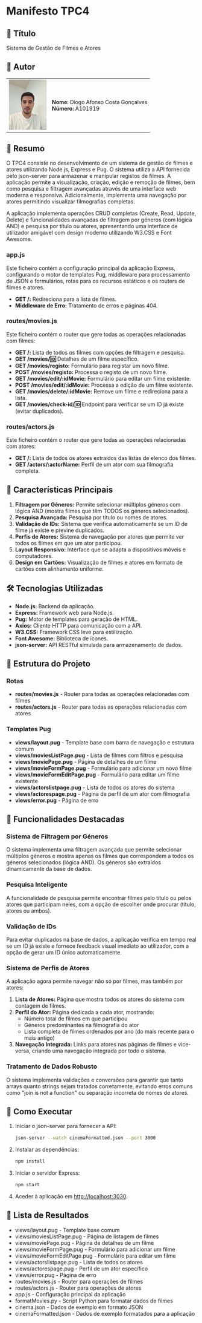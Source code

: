 # Manifesto TPC4

## 📌 Título

Sistema de Gestão de Filmes e Atores

## 👤 Autor

<table>
<tr>
    <td><img src="../diogo.jpg" width="100"></td>
    <td>
    <strong>Nome:</strong> Diogo Afonso Costa Gonçalves<br>
    <strong>Número:</strong> A101919
    </td>
</tr>
</table>

## 📝 Resumo

O TPC4 consiste no desenvolvimento de um sistema de gestão de filmes e atores utilizando Node.js, Express e Pug. O sistema utiliza a API fornecida pelo json-server para armazenar e manipular registos de filmes. A aplicação permite a visualização, criação, edição e remoção de filmes, bem como pesquisa e filtragem avançadas através de uma interface web moderna e responsiva. Adicionalmente, implementa uma navegação por atores permitindo visualizar filmografias completas.

A aplicação implementa operações CRUD completas (Create, Read, Update, Delete) e funcionalidades avançadas de filtragem por géneros (com lógica AND) e pesquisa por título ou atores, apresentando uma interface de utilizador amigável com design moderno utilizando W3.CSS e Font Awesome.

### app.js

Este ficheiro contém a configuração principal da aplicação Express, configurando o motor de templates Pug, middleware para processamento de JSON e formulários, rotas para os recursos estáticos e os routers de filmes e atores.

- **GET /:** Redireciona para a lista de filmes.
- **Middleware de Erro:** Tratamento de erros e páginas 404.

### routes/movies.js

Este ficheiro contém o router que gere todas as operações relacionadas com filmes:

- **GET /:** Lista de todos os filmes com opções de filtragem e pesquisa.
- **GET /movies/:id:** Detalhes de um filme específico.
- **GET /movies/registo:** Formulário para registar um novo filme.
- **POST /movies/registo:** Processa o registo de um novo filme.
- **GET /movies/edit/:idMovie:** Formulário para editar um filme existente.
- **POST /movies/edit/:idMovie:** Processa a edição de um filme existente.
- **GET /movies/delete/:idMovie:** Remove um filme e redireciona para a lista.
- **GET /movies/check-id/:id:** Endpoint para verificar se um ID já existe (evitar duplicados).

### routes/actors.js

Este ficheiro contém o router que gere todas as operações relacionadas com atores:

- **GET /:** Lista de todos os atores extraídos das listas de elenco dos filmes.
- **GET /actors/:actorName:** Perfil de um ator com sua filmografia completa.

## 🚀 Características Principais

1. **Filtragem por Géneros:** Permite selecionar múltiplos géneros com lógica AND (mostra filmes que têm TODOS os géneros selecionados).
2. **Pesquisa Avançada:** Pesquisa por título ou nomes de atores.
3. **Validação de IDs:** Sistema que verifica automaticamente se um ID de filme já existe e previne duplicados.
4. **Perfis de Atores:** Sistema de navegação por atores que permite ver todos os filmes em que um ator participou.
5. **Layout Responsivo:** Interface que se adapta a dispositivos móveis e computadores.
6. **Design em Cartões:** Visualização de filmes e atores em formato de cartões com alinhamento uniforme.

## 🛠️ Tecnologias Utilizadas

- **Node.js:** Backend da aplicação.
- **Express:** Framework web para Node.js.
- **Pug:** Motor de templates para geração de HTML.
- **Axios:** Cliente HTTP para comunicação com a API.
- **W3.CSS:** Framework CSS leve para estilização.
- **Font Awesome:** Biblioteca de ícones.
- **json-server:** API RESTful simulada para armazenamento de dados.

## 📂 Estrutura do Projeto

### Rotas
- **routes/movies.js** - Router para todas as operações relacionadas com filmes
- **routes/actors.js** - Router para todas as operações relacionadas com atores

### Templates Pug
- **views/layout.pug** - Template base com barra de navegação e estrutura comum
- **views/moviesListPage.pug** - Lista de filmes com filtros e pesquisa
- **views/moviePage.pug** - Página de detalhes de um filme
- **views/movieFormPage.pug** - Formulário para adicionar um novo filme
- **views/movieFormEditPage.pug** - Formulário para editar um filme existente
- **views/actorslistpage.pug** - Lista de todos os atores do sistema
- **views/actorespage.pug** - Página de perfil de um ator com filmografia
- **views/error.pug** - Página de erro

## 🌟 Funcionalidades Destacadas

### Sistema de Filtragem por Géneros
O sistema implementa uma filtragem avançada que permite selecionar múltiplos géneros e mostra apenas os filmes que correspondem a todos os géneros selecionados (lógica AND). Os géneros são extraídos dinamicamente da base de dados.

### Pesquisa Inteligente
A funcionalidade de pesquisa permite encontrar filmes pelo título ou pelos atores que participam neles, com a opção de escolher onde procurar (título, atores ou ambos).

### Validação de IDs
Para evitar duplicados na base de dados, a aplicação verifica em tempo real se um ID já existe e fornece feedback visual imediato ao utilizador, com a opção de gerar um ID único automaticamente.

### Sistema de Perfis de Atores
A aplicação agora permite navegar não só por filmes, mas também por atores:

1. **Lista de Atores:** Página que mostra todos os atores do sistema com contagem de filmes.
2. **Perfil do Ator:** Página dedicada a cada ator, mostrando:
   - Número total de filmes em que participou
   - Géneros predominantes na filmografia do ator
   - Lista completa de filmes ordenados por ano (do mais recente para o mais antigo)
3. **Navegação Integrada:** Links para atores nas páginas de filmes e vice-versa, criando uma navegação integrada por todo o sistema.

### Tratamento de Dados Robusto
O sistema implementa validações e conversões para garantir que tanto arrays quanto strings sejam tratados corretamente, evitando erros comuns como "join is not a function" ou separação incorreta de nomes de atores.

## 🚀 Como Executar

1. Iniciar o json-server para fornecer a API:
    ```bash
    json-server --watch cinemaFormatted.json --port 3000
    ```

2. Instalar as dependências:
    ```bash
    npm install
    ```

3. Iniciar o servidor Express:
    ```bash
    npm start
    ```

4. Aceder à aplicação em [http://localhost:3030](http://localhost:3030).

## 📂 Lista de Resultados

- views/layout.pug - Template base comum
- views/moviesListPage.pug - Página de listagem de filmes
- views/moviePage.pug - Página de detalhes de um filme
- views/movieFormPage.pug - Formulário para adicionar um filme
- views/movieFormEditPage.pug - Formulário para editar um filme
- views/actorslistpage.pug - Lista de todos os atores
- views/actorespage.pug - Perfil de um ator específico
- views/error.pug - Página de erro
- routes/movies.js - Router para operações de filmes
- routes/actors.js - Router para operações de atores
- app.js - Configuração principal da aplicação
- formatMovies.py - Script Python para formatar dados de filmes
- cinema.json - Dados de exemplo em formato JSON
- cinemaFormatted.json - Dados de exemplo formatados para a aplicação